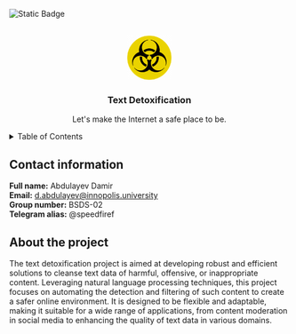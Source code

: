 ![Static Badge](https://img.shields.io/badge/LICENSE-MIT-green?link=https%3A%2F%2Fgithub.com%2FSpeedFireF%2FText-De-toxification%2Fblob%2Fmain%2FLICENSE)

<!-- PROJECT LOGO -->
<br />
<div align="center">
  <a href="https://github.com/SpeedFireF/Text-De-toxification/tree/main">
    <img src="https://github.com/SpeedFireF/Text-De-toxification/blob/main/assets/logo_for_toxification.png" alt="Logo" width="80" height="80">
  </a>

  <h3 align="center">Text Detoxification</h3>

  <p align="center">
    Let's make the Internet a safe place to be.
<!--     <br />
    <a href="https://github.com/SpeedFireF/SMB"><strong>Explore the docs »</strong></a>
     ·
    <a href="https://docs.google.com/presentation/d/15U_vOCyh78EYBQvJfUNhZv5bmPlUOVv3yguzTn1xpCE/edit#slide=id.gace710277d_0_491"><strong>View Presentation »</strong></a>
     ·
    <a href="https://drive.google.com/file/d/1C3u76hoq-7fqbN1T6aOajf9SB4nmE7sR/view?usp=sharing"><strong>Check Project Paper »</strong></a>
    <br /> -->
  </p>
  </p>
</div>

<!-- TABLE OF CONTENTS -->
<details>
  <summary>Table of Contents</summary>
  <ol>
    <li>
      <a href="#about-the-project">About The Project</a>
    </li>
    <li>
      <a href="#getting-started">Getting Started</a>
      <ul>
        <li><a href="#prerequisites">Prerequisites</a></li>
        <li><a href="#installation">Installation</a></li>
      </ul>
    </li>
    <li><a href="#model-architecture">Model Architecture</a></li>
    <li><a href="#usage">Usage</a></li>
    <li><a href="#contact">Contact</a></li>
     <li><a href="#license">License</a></li>
  </ol>
</details>

## Contact information
<strong>Full name:</strong> Abdulayev Damir  
<strong>Email:</strong> d.abdulayev@innopolis.university  
<strong>Group number:</strong> BSDS-02  
<strong>Telegram alias:</strong> @speedfiref  

## About the project
The text detoxification project is aimed at developing robust and efficient solutions to cleanse text data of harmful, offensive, or inappropriate content. Leveraging natural language processing techniques, this project focuses on automating the detection and filtering of such content to create a safer online environment.  It is designed to be flexible and adaptable, making it suitable for a wide range of applications, from content moderation in social media to enhancing the quality of text data in various domains.
